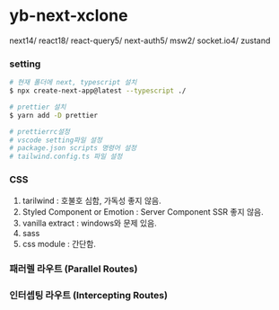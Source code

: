 # yb-next-xclone

next14/ react18/ react-query5/ next-auth5/ msw2/ socket.io4/ zustand

### setting

```bash
# 현재 폴더에 next, typescript 설치
$ npx create-next-app@latest --typescript ./

# prettier 설치
$ yarn add -D prettier

# prettierrc설정
# vscode setting파일 설정
# package.json scripts 명령어 설정
# tailwind.config.ts 파일 설정

```

### CSS

1. tarilwind : 호불호 심함, 가독성 좋지 않음.
2. Styled Component or Emotion : Server Component SSR 좋지 않음.
3. vanilla extract : windows와 문제 있음.
4. sass
5. css module : 간단함.

### 패러렐 라우트 (Parallel Routes)

### 인터셉팅 라우트 (Intercepting Routes)
